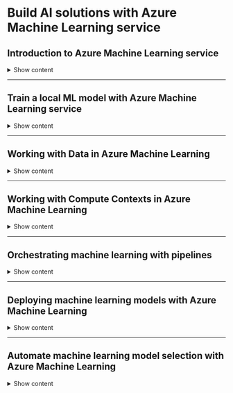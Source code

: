 # Build AI solutions with Azure Machine Learning service

## Introduction to Azure Machine Learning service

<details>
<summary> 
Show content
</summary>
<p>

### Learning Objectives

* Learn the difference between Azure Machine Learning Studio and Azure Machine Learning service
* See how Azure Machine Learning service fits into the data science process
* Learn the concepts related to an Azure Machine Learning service experiment
* Explore the Azure Machine Learning service pipeline
* Train a model using Azure Machine Learning service

### Azure Machine Learning Service within a data science process

Environment Set Up -> Data Preparation -> Experimentation -> Deployment

* **Environment setup**: First step is creating a **Workspace**, where you store your ML work. An **Experiment** is created within the workspace to store information about runs for your model. You can have multiple experiments in one workspace. You can interact with the environment with different IDEs such as PyCharm or Azure Notebooks.
* **Data Preparation**: explore, analyze and visualize the sources. You can use any tool. Azure provides the following SDK `Azureml.dataprep`.
* **Experimentation**: Iterative process of training and testing. With AMLS you can run the model in Azure containers. You need to create and configure a computer target object used to provision computer resources.
* **Deployment**: Create a Docker image that will get deployed to Azure Container Instances (you could also choose AKS, Azure IoT or FPGA).

### Create a machine learning experiment

![img](../assets/img/key-components-ml-workspace.png)

* **Workspace**: top-level resource in AMLS where you build and deploy your models. With a registered model and scoring scripts you can create an image for deployment. It stores experiment objects which save computer targets, track runs, logs, metrics and outputs.
* **Image**: it has three key components:
    1. A model and scoring script or application
    1. An environment file that declares the dependencies.
    1. A configuration file with the necessary resources to execute the model.
* **Datastore**: Abstraction over an Azure Storage account. Each workspace has a default one, but you could add Blob or File storage containers.
* **Pipeline**: Tool to create and manage workflows during a ds process. Each step can run unattended in different computer targets, which makes it easier to allocate resources.
* **Computer target**: Resource to run a training model or to host service deployment. It is attached to a workspace.
* **Deployed Web service**: You can choose between ACI, AKS or FPGA. With the model, script and image files you can create a Web service.
* **IoT module**: It is a Docker container and has the same needs as a Web Service. It enables to monitor a hosting device.

### Creating a pipeline

Some features or Azure ML pipelines are:
* Schedule tasks and executions,
* You can allocate different computer targets for different steps and coordinate multiple pipelines,
* You can reuse pipeline scripts and customize them,
* You can record and manage input, output, intermediate tasks and data.

### Knowledge Check

1. The Azure Machine Learning service SDK is which of the following?

* A visual machine learning development portal.
* A Python package containing functions to use the Azure ML service.
* A special type of Azure virtual machine.

    <details>
    <summary> 
    Answer
    </summary>
    <p>
    The modules provided by the Azure ML SDK provide the functions you need to work with the service in Python.
    </p>
    </details>

1. Which of the following is the underlying technology of the Azure Machine Learning service?

* Spark
* Hadoop
* Containerization including Docker and Kubernetes

    <details>
    <summary> 
    Answer
    </summary>
    <p>
    Containerization is a key technology used by the Azure ML service.
    </p>
    </details>

1. Which of the following is not a component of an Azure Machine Learning service workspace image?

* An R package
* An environment file that declares dependencies that are needed by the model, scoring script or application.
* A model scoring script

    <details>
    <summary> 
    Answer
    </summary>
    <p>
    R packages are not part of an Azure Machine Learning service workspace image.
    </p>
    </details>

1. Which of the following descriptions accurately describes Azure Machine Learning?

    * A Python library that you can use as an alternative to common machine learning frameworks like Scikit-Learn, PyTorch, and Tensorflow.
    * A cloud-based platform for operating machine learning solutions at scale.
    * An application for Microsoft Windows that enables you to create machine learning models by using a drag and drop interface.

    <details>
    <summary> 
    Answer
    </summary>
    <p>
    Cloud based Platform: Azure Machine Learning enables you to manage machine learning model data preparation, training, validation, and deployment. It supports existing frameworks such as Scikit-Learn, PyTorch, and Tensorflow; and provides a cross-platform platform for operationalizing machine learning in the cloud.
    </p>
    </details>

1. Which edition of Azure Machine Learning workspace should you provision if you only plan to use the graphical Designer tool to train machine learning models?

    * Basic
    * Enterprise

    <details>
    <summary> 
    Answer
    </summary>
    <p>
    The visual Designer tool is not available in Basic edition workspaces, so you must create an Enterprise workspace to use it.
    </p>
    </details>

1. You are using the Azure Machine Learning Python SDK to write code for an experiment. You must log metrics from each run of the experiment, and be able to retrieve them easily from each run. What should you do?

    * Add print statements to the experiment code to print the metrics.
    * Save the experiment data in the outputs folder.
    * Use the log* methods of the Run class to record named metrics.

    <details>
    <summary> 
    Answer
    </summary>
    <p>
    To record metrics in an experiment run, use the Run.log* methods.
    </p>
    </details>



</p>
</details>

---

## Train a local ML model with Azure Machine Learning service

<details>
<summary> 
Show content
</summary>
<p>

### Learning Objectives


* Use an Estimator to run a model training script as an Azure Machine Learning experiment.
* Create reusable, parameterized training scripts.
* Register models, including metadata such as performance metrics.

> As this is a rather practical module, you can refer to the labs notebooks or directly to Azure's docs.

### What is HyperDrive

HyperDrive is a built-in service that automatically launches multiple experiments in parallel each with different parameter configurations. Azure Machine Learning then automatically finds the configuration that results in the best performance measured by the metric you choose. The service will terminate poorly performing training runs to minimize compute resources usage.

### Azure Machine Learning estimators

In Azure Machine Learning, you can use a **Run Configuration** and a **Script Run Configuration** to run a script-based experiment that trains a machine learning model. However, these configurations may end up being really complex, so another abstraction layer is added: An **Estimator** encapsulates a run configuration and a script configuration in a single object.

We have some default Estimators for frameworks such as Scikit Learn, Pytorch and TF.

#### Writing a Script to Train a Model

After training a model, it should be saved in the **outputs** directory. For example witch SKlearn:

```python
from azureml.core import Run
import joblib

# Get the experiment run context
run = Run.get_context()

# Train and test...

# Save the trained model
os.makedirs('outputs', exist_ok=True)
joblib.dump(value=model, filename='outputs/model.pkl')

run.complete()
```

#### Using an Estimator

You can use a generic Estimator class to define a run configuration for a training script like this:

```python
from azureml.train.estimator import Estimator
from azureml.core import Experiment

# Create an estimator
estimator = Estimator(source_directory='experiment_folder',
                      entry_script='training_script.py',
                      compute_target='local',
                      conda_packages=['scikit-learn']
                      )

# Or use a framework specific estimator as
estimator = SKLearn(source_directory='experiment_folder',
                    entry_script='training_script.py'
                    compute_target='local'
                    )

# Create and run an experiment
experiment = Experiment(workspace = ws, name = 'training_experiment')
run = experiment.submit(config=estimator)
```

### Using script parameters

Used to increase the flexibility of script-based experiments.

These parameters are read as usual Python parameters in scripts. So for example, after setting the `Run`:

```python
# Set regularization hyperparameter
parser = argparse.ArgumentParser()
parser.add_argument('--reg_rate', type=float, dest='reg', default=0.01)
args = parser.parse_args()
reg = args.reg
```

To use parameters in **Estimators**, add the `script_params` value as a dict:

```python
# Create an estimator
estimator = SKLearn(source_directory='experiment_folder',
                    entry_script='training_script.py',
                    script_params = {'--reg_rate': 0.1},
                    compute_target='local'
                    )
```

### Registering models

After running an experiment that trains a model you can use a reference to the Run object to retrieve its outputs, including the trained model.

#### Retrieving Model Files

From the `run` object we can get all the files that it generated with `run.get_file_names()` and download the models as (recall how we said that usually those were stored under `outputs/`)

```python
run.download_file(name='outputs/model.pkl', output_file_path='model.pkl')
```

#### Registering a Model

With `Model.register()` we can save different versions of our models:

```python
from azureml.core import Model

model = Model.register(workspace=ws,
                       model_name='classification_model',
                       model_path='model.pkl', # local path
                       description='A classification model',
                       tags={'dept': 'sales'},
                       model_framework=Model.Framework.SCIKITLEARN,
                       model_framework_version='0.20.3')
```

Or the same by referencing the `run` object:

```python
run.register_model( model_name='classification_model',
                    model_path='outputs/model.pkl', # run outputs path
                    description='A classification model',
                    tags={'dept': 'sales'},
                    model_framework=Model.Framework.SCIKITLEARN,
                    model_framework_version='0.20.3')
```

We can then view all the models we saved by using:

```python
for model in Model.list(ws):
    # Get model name and auto-generated version
    print(model.name, 'version:', model.version)
```

### Knowledge Check

1. An Experiment contains which of the following?

   * A composition of a series of runs
   * A Docker image
   * The data used for model training


    <details>
    <summary> 
    Answer
    </summary>
    <p>
    A composition of a series of runs: Azure ML Studio provides a visual drag and drop machine learning development portal but that is a separate offering.
    </p>
    </details>


1. A run refers to which of the following?

   * Python code for a specific task such as training a model or tuning hyperparameters. Run does the job of logging metrics and uploading the results to Azure platform.
   * A set of containers managed by Kubertes to run your models.
   * A Spark cluster.



    <details>
    <summary> 
    Answer
    </summary>
    <p>
    Python code for a specific task such as training a model or tuning hyperparameters. Run does the job of logging metrics and uploading the results to Azure platform. 
    </p>
    </details>


1. A hyperparameter is which of the following?

   * A model parameter that cannot be learned by the model training process.
   * A model feature derived from the source data.
   * A parameter that automatically and frequently changes value during a single model training run.



    <details>
    <summary> 
    Answer
    </summary>
    <p>
    Hyperparameters control how the model training executes and must be set before model training.
    </p>
    </details>


1. Before you can train and run experiments in your code, you must do which of the following?

   * Create a virtual machine
   * Log out of the Azure portal
   * Write a model scoring script


    <details>
    <summary> 
    Answer
    </summary>
    <p>
    Your Python script needs to connect to the Azure ML workspace before you can train and run experiments.
    </p>
    </details>


1. Which of the following is a technique for determining hyperparameter values?

   * grid searching
   * Bayesian sampling
   * hyper searching



    <details>
    <summary> 
    Answer
    </summary>
    <p>
    Grid searching is often used by data scientists to find the best hyperparamter value.
    </p>
    </details>

1. You have written a script that uses the Scikit-Learn framework to train a model. Which framework-specific estimator should you use to run the script as an experiment?

    * PyTorch
    * Tensorflow
    * SKLearn


    <details>
    <summary> 
    Answer
    </summary>
    <p>
    To run a scikit-learn training script as an experiment, use the generic Estimator estimator or a SKLearn estimator.
    </p>
    </details>


1. You have run an experiment to train a model. You want the model to be stored in the workspace, and available to other experiments and published services. What should you do?

   * Register the model in the workspace.
   * Save the model as a file in a Compute Instance.
   * Save the experiment script as a notebook.

    <details>
    <summary> 
    Answer
    </summary>
    <p>
    To store a model in the workspace, register it.
    </p>
    </details>

</p>
</details>

---


## Working with Data in Azure Machine Learning

<details>
<summary> 
Show content
</summary>
<p>

### Learning objectives

* Create and use datastores
* Create and use datasets

### Introduction to datastores

Abstractions for cloud data sources. They hold the connection information and can be used to both read and write. The different sources could be (sample from [here](https://docs.microsoft.com/en-us/azure/machine-learning/concept-data#access-data-in-storage)):

* Azure Storage (blob and file containers)
* Azure Data Lake Storage
* Azure SQL Database
* Azure Databricks file system (DBFS)

#### Using datastores

Each workspace has two built-in datastores (blob container + Azure Storage File container) used as system storage by AMLS. You have a limited use on top of those.

The good part of using external datasources - which is the usual - is the ability to share data accross multiple experiments, regardless of the compute context in which those experiments are running.

You can use the AMLS SDK to store / retrieve data from the datastores.

#### Registering a datastore

To register a datastore, you could either use the UI in AMLS or the SDK:

```python
from azureml.core import Workspace, Datastore

ws = Workspace.from_config()

# Register a new datastore
blob_ds = Datastore.register_azure_blob_container(
    workspace=ws,
    datastore_name='blob_data',
    container_name='data_container',
    account_name='az_store_acct',
    account_key='123456abcde789…'
)
```

#### Managing datastores

Again, managing can be done via UI or SDK:

```python
# list
for ds_name in ws.datastores:
    print(ds_name)

# get
blob_store = Datastore.get(ws, datastore_name='blob_data')

# get default
default_store = ws.get_default_datastore()

# set default
ws.set_default_datastore('blob_data')
```

### Use datastores

You can interact directly with a datastore via the SDK and *pass data references* to scripts that need to access data.

> OBS: For blobs to work correctly as a datastore and be accessible in the code to upload / download, the storage account should be Standard / Hot, not Premium!

#### Working directly with a datastore

```python
blob_ds.upload(src_dir='/files',
               target_path='/data/files',
               overwrite=True, show_progress=True)

blob_ds.download(target_path='downloads',
                 prefix='/data',
                 show_progress=True)
```

#### Using data references

When you want to use a datastore in an experiment script, you must pass a data reference to the script. There are the following accesses:

* **Download**: Contents are downloaded to the compute context.
* **Upload**: The files generated by the experiment are uploaded to the datastore after the run completes.
* **Mount**: When experiments run on a remote compute (not local), you can mount the path.

To pass the reference to an experiment script, define the `script_params`:

```python
data_ref = blob_ds.path('data/files').as_download(path_on_compute='training_data')
estimator = SKLearn(source_directory='experiment_folder',
                    entry_script='training_script.py'
                    compute_target='local',
                    script_params = {'--data_folder': data_ref})
```

`script_params` can then be retrieved via `argparse`.

### Introduction to datasets

Datasets are versioned packaged data objects that can be easily consumed in experiments and pipelines. They are the recommended way to work with data.

Datasets can be based on files in a datastore or on URLs and other resources.

#### Types of dataset

* **Tabular**: useful when when we work, for example, with pandas.
* **File**: For unstructured data. Dataset will present a list of paths that can be read as thought from the file system. For example, for images in a CNN.

#### Creating and registering datasets

You can use the UI or the SDK to create datasets from files or paths (which can include wildcards `*` for regex).

##### Creating and registering tabular datasets

```python
from azureml.core import Dataset

blob_ds = ws.get_default_datastore()
csv_paths = [(blob_ds, 'data/files/current_data.csv'),
             (blob_ds, 'data/files/archive/*.csv')]
tab_ds = Dataset.Tabular.from_delimited_files(path=csv_paths)
tab_ds = tab_ds.register(workspace=ws, name='csv_table')
```

##### Creating and registering file datasets

```python
from azureml.core import Dataset

blob_ds = ws.get_default_datastore()
file_ds = Dataset.File.from_files(path=(blob_ds, 'data/files/images/*.jpg'))
file_ds = file_ds.register(workspace=ws, name='img_files')
```

#### Retrieving a registered dataset

You can retrieve datasets by the `datasets` attribute of a `Workspace` or by calling `get_by_name` or `get_by_id` of the `Dataset` class:

```python
import azureml.core
from azureml.core import Workspace, Dataset

# Load the workspace from the saved config file
ws = Workspace.from_config()

# Get a dataset from the workspace datasets collection
ds1 = ws.datasets['csv_table']

# Get a dataset by name from the datasets class
ds2 = Dataset.get_by_name(ws, 'img_files')
```

#### Dataset versioning

Useful to reproduce experiments with data in the same state. Use the `create_new_version` property when registering a dataset:

```python
img_paths = [(blob_ds, 'data/files/images/*.jpg'),
             (blob_ds, 'data/files/images/*.png')]
file_ds = Dataset.File.from_files(path=img_paths)
file_ds = file_ds.register(workspace=ws, name='img_files', create_new_version=True)
```

To retrieve a specific version:

```python
img_ds = Dataset.get_by_name(workspace=ws, name='img_files', version=2)
```

### Use datasets

You can read data directly from a dataset, or you can pass a dataset as a named input to a script configuration or estimator.

#### Working with a dataset directly

If you have a reference to a dataset, you can access its contents directly.

```python
df = tab_ds.to_pandas_dataframe()
```

When working with a file dataset, use `to_path()`:

```python
for file_path in file_ds.to_path():
    print(file_path)
```

#### Passing a dataset to an experiment script

When you need to access a dataset in an experiment script, you can pass the dataset as an input to a **ScriptRunConfig** or an **Estimator**:

```python
estimator = SKLearn( source_directory='experiment_folder',
                     entry_script='training_script.py',
                     compute_target='local',
                     inputs=[tab_ds.as_named_input('csv_data')],
                     pip_packages=['azureml-dataprep[pandas]')
```

Since the script will need to work with a **Dataset** object, you must include either the full **azureml-sdk** package or the **azureml-dataprep** package with the **pandas** extra library in the script's compute environment.

Then, in the experiment

```python
run = Run.get_context()
data = run.input_datasets['csv_data'].to_pandas_dataframe()
```

Finally, when passing a file dataset, you must specify the access mode:

```python
estimator = Estimator( source_directory='experiment_folder',
                     entry_script='training_script.py'
                     compute_target='local',
                     inputs=[img_ds.as_named_input('img_data').as_download(path_on_compute='data')],
                     pip_packages=['azureml-dataprep[pandas]')
```

### Knowledge Check

1. You've uploaded some data files to a folder in a blob container, and registered the blob container as a datastore in your Azure Machine Learning workspace. You want to run a script as an experiment that loads the data files and trains a model. What should you do?

   * Save the experiment script in the same blob folder as the data files.
   * Create a data reference for the datastore location and pass it to the script as a parameter.
   * Create global variables for the Azure Storage account name and key in the experiment script.

    <details>
    <summary> 
    Answer
    </summary>
    <p>
    To access a path in a datastore in an experiment script, you must create a data reference and pass it to the script as a parameter. The script can then read data from the data reference parameter just like a local file path.
    </p>
    </details>

1. You've registered a dataset in your workspace. You want to use the dataset in an experiment script that is run using an estimator. What should you do?

   * Pass the dataset as a named input to the estimator.
   * Create a data reference for the datastore location where the dataset data is stored, and pass it to the script as a parameter.
   * Use the dataset to save the data as a CSV file in the experiment script folder before running the experiment.

    <details>
    <summary> 
    Answer
    </summary>
    <p>
    To access a dataset in an experiment script, pass the dataset as a named input to the estimator. 
    </p>
    </details>

</p>
</details>

---


## Working with Compute Contexts in Azure Machine Learning

<details>
<summary> 
Show content
</summary>
<p>

### Learning objectives

* Create and use environments.
* Create and use compute targets.

### Introduction to environments

Python code runs in the context of a virtual environment that defines the version of the Python runtime to be used as well as the installed packages available to the code.

#### Environments in Azure Machine Learning

In general, AML handles environment creationm, package installation and environment registration for you - usually through the creation of Docker containers. You'd just need to specify the packages you want. You could also manage the environments if needed.

Environments are encapsulated by the **Environment** class; which you can use to create environments and specify runtime configuration for an experiment.

#### Creating environments

* **Creating an environment from a specification file**: based on conda or pip. For example, a file named **conda.yml**
  
    ```
    name: py_env
        dependencies:
        - numpy
        - pandas
        - scikit-learn
        - pip:
            - azureml-defaults
   ```

   Then, create the environment with the SDK

   ```python
    from azureml.core import Environment

    env = Environment.from_conda_specification(name='training_environment',
                                            file_path='./conda.yml')
   ```

* **Creating an environment from an existing Conda environment**: If you have already a defined Conda environment on the workstation you can reuse it in AML

    ```python
    from azureml.core import Environment

    env = Environment.from_existing_conda_environment(name='training_environment',
                                                    conda_environment_name='py_env')
    ```

* **Creating an environment by specifying packages**: using a **CondaDependencies** object:
  
    ```python
    from azureml.core import Environment
    from azureml.core.conda_dependencies import CondaDependencies

    env = Environment('training_environment')
    deps = CondaDependencies.create(conda_packages=['scikit-learn','pandas','numpy'],
                                    pip_packages=['azureml-defaults'])
    env.python.conda_dependencies = deps
    ```

#### Registering and reusing environments

After you've created an environment, you can register it in your workspace and reuse it for future experiments that have the same Python dependencies.

Register it via `env.register(workspace=ws)` and get the registered environments in a workspace using `Environment.list(workspace=ws)`.

#### Retrieving and using an environment

You can retrieve an environment and assign it to an **Estimator** or a **ScriptRunConfig**:

```python
from azureml.core import Environment, Estimator

training_env = Environment.get(workspace=ws, name='training_environment')
estimator = Estimator(source_directory='experiment_folder'
                      entry_script='training_script.py',
                      compute_target='local',
                      environment_definition=training_env)
```

> OBS: When an experiment based on the estimator is run, Azure Machine Learning will look for an existing environment that matches the definition, and if none is found a new environment will be created based on the registered environment specification.

### Introduction to compute targets

Compute Targets are physical or virtual computers on which experiments are run. You can assign experiments to specific compute targets. This means that one can test on cheaper ones and run individual processes on GPUs, if needed.

You pay-by-use as compute targets

* Start on-demand and stop automatically when no longer required.
* Scale automatically based on workload processing needs (for model training)

#### Types of compute

* **Local compute**: Great for test and development. The experiment will run where the code is initiated, e.g., you own computer or a VM with jupyter on top.
* **Training Clusters**: multi-node clusters of VMs that automatically scale up or down to meet demand for training workloads. Useful when working with large data or when needing parallel processing.
* **Inference clusters**: To deploy trained models as production services. They use containerization to enable rapid initialization of compute for on-demand inferencing.
* **Attached compute**: You can attach another Azure-based compute environment to AML, as another VM or a Databricks cluster. They can be used for certain types of workload.

More info [here](https://docs.microsoft.com/en-us/azure/machine-learning/concept-compute-target).

### Create compute targets

Can be done via UI or SDK. UI is the most common.

#### Creating a managed compute target with the SDK

They are managed by AML, e.g., a training cluster.

```python
from azureml.core import Workspace
from azureml.core.compute import ComputeTarget, AmlCompute

# Load the workspace from the saved config file
ws = Workspace.from_config()

# Specify a name for the compute (unique within the workspace)
compute_name = 'aml-cluster'

# Define compute configuration
compute_config = AmlCompute.provisioning_configuration(vm_size='STANDARD_DS12_V2',
                                                       min_nodes=0, max_nodes=4,
                                                       vm_priority='dedicated')

# Create the compute
aml_cluster = ComputeTarget.create(ws, compute_name, compute_config)
aml_cluster.wait_for_completion(show_output=True)
```

> Priority can be **dedicated** to use for this cluster or **low priority**, for less cost but the possibility to be preemted.

#### Attaching an unmanaged compute target with the SDK

Unmanaged instances are defined and managed outside of the AML, e.g., a VM or a Databricks.

```python
from azureml.core import Workspace
from azureml.core.compute import ComputeTarget, DatabricksCompute

# Load the workspace from the saved config file
ws = Workspace.from_config()

# Specify a name for the compute (unique within the workspace)
compute_name = 'db_cluster'

# Define configuration for existing Azure Databricks cluster
db_workspace_name = 'db_workspace'
db_resource_group = 'db_resource_group'
db_access_token = '1234-abc-5678-defg-90...'
db_config = DatabricksCompute.attach_configuration(resource_group=db_resource_group,
                                                   workspace_name=db_workspace_name,
                                                   access_token=db_access_token)

# Create the compute
databricks_compute = ComputeTarget.attach(ws, compute_name, db_config)
databricks_compute.wait_for_completion(True)
```

#### Checking for an existing compute target

You can check if a compute targets exists to only create it otherwise:

```python
from azureml.core.compute import ComputeTarget, AmlCompute
from azureml.core.compute_target import ComputeTargetException

compute_name = "aml-cluster"

# Check if the compute target exists
try:
    aml_cluster = ComputeTarget(workspace=ws, name=compute_name)
    print('Found existing cluster.')
except ComputeTargetException:
    # If not, create it
    compute_config = AmlCompute.provisioning_configuration(vm_size='STANDARD_DS12_V2',
                                                           max_nodes=4)
    aml_cluster = ComputeTarget.create(ws, compute_name, compute_config)

aml_cluster.wait_for_completion(show_output=True)
```

More info [here](https://docs.microsoft.com/en-us/azure/machine-learning/how-to-set-up-training-targets).

### Use compute targets

You can use them to run specific workloads:

```python
from azureml.core import Environment, Estimator

compute_name = 'aml-cluster'

training_env = Environment.get(workspace=ws, name='training_environment')

estimator = Estimator(source_directory='experiment_folder',
                      entry_script='training_script.py',
                      environment_definition=training_env,
                      compute_target=compute_name)
```

> OBS: When an experiment for the estimator is submitted, the run will be queued while the compute target is started and the specified environment deployed to it, and then the run will be processed on the compute environment.

Instead of working by name, you could also pass a **ComputeTarget** object:

```python
from azureml.core import Environment, Estimator
from azureml.core.compute import ComputeTarget

compute_name = 'aml-cluster'
training_cluster = ComputeTarget(workspace=ws, name=compute_name)

training_env = Environment.get(workspace=ws, name='training_environment')

estimator = Estimator(source_directory='experiment_folder',
                      entry_script='training_script.py',
                      environment_definition=training_env,
                      compute_target=training_cluster)
```

### Knowledge Check

1. You're using the Azure Machine Learning Python SDK to run experiments. You need to create an environment from a Conda configuration (.yml) file. Which method of the Environment class should you use?

   * create
   * create_from_conda_specification
   * create_from_existing_conda_environment

    <details>
    <summary> 
    Answer
    </summary>
    <p>
     Use the create_from_conda_specification method to create an environment from a configuration file. The create method requires you to explicitly specify conda and pip packages, and the create_from_existing_conda_environment requires an existing environment on the computer.
    </p>
    </details>

1. You must create a compute target for training experiments that require a graphical processing unit (GPU). You want to be able to scale the compute so that multiple nodes are started automatically as required. Which kind of compute target should you create?

   * Compute Instance
   * Training Cluster
   * Inference Cluster

    <details>
    <summary> 
    Answer
    </summary>
    <p>
    Use a training cluster to create multiple nodes of GPU-enabled VMs that are started automatically as needed.
    </p>
    </details>

</p>
</details>

---


## Orchestrating machine learning with pipelines

<details>
<summary> 
Show content
</summary>
<p>

### Learning objectives

* Create an Azure Machine Learning pipeline.
* Publish an Azure Machine Learning pipeline.
* Schedule an Azure Machine Learning pipeline.

### Introduction to pipelines

A pipeline is a workflow of machine learning tasks in which each task is implemented as a step. Steps can be sequential or parallel and you can choose a specific compute target for them to run on.

A pipeline can be executed as a process by running the pipeline as an experiment.

They can be triggered via an scheduler or through a REST endpoint.

#### Pipeline steps

There are different types of steps:
* **PythonScriptStep**: runs a specific python script.
* **EstimatorStep**: runs an estimator.
* **DataTransferStep**: Uses Azure Data Factory to copy data between data stores.
* **DatabricksStep**: runs a notebook, script or compiled JAR on dbks.
* **AdlaStep**: runs a U-SQL job in Azure Data Lake Analytics.

You can find the full list [here](https://docs.microsoft.com/en-us/python/api/azureml-pipeline-steps/azureml.pipeline.steps?view=azure-ml-py).

#### Defining steps in a pipeline

First, you define the steps and then assemble the pipeline based on those:

```python
from azureml.pipeline.steps import PythonScriptStep, EstimatorStep

# Step to run a Python script
step1 = PythonScriptStep(name = 'prepare data',
                         source_directory = 'scripts',
                         script_name = 'data_prep.py',
                         compute_target = 'aml-cluster',
                         runconfig = run_config)

# Step to run an estimator
step2 = EstimatorStep(name = 'train model',
                      estimator = sk_estimator,
                      compute_target = 'aml-cluster')

from azureml.pipeline.core import Pipeline
from azureml.core import Experiment

# Construct the pipeline
train_pipeline = Pipeline(workspace = ws, steps = [step1,step2])

# Create an experiment and run the pipeline
experiment = Experiment(workspace = ws, name = 'training-pipeline')
pipeline_run = experiment.submit(train_pipeline)
```

### Pass data between pipeline steps

It is not unusual to have steps depending on previous steps' results.

#### The PipelineData object

The **PipelineData** object is a special kind of **DataReference** that:

* References a location in a datastore.
* Creates a data dependency between pipeline steps.

It is an intermediary store between two subsequent steps: `step1 -> PipelineData -> step2`.

#### PipelineData step inputs and outputs

To use a **PipelineData** object you must:
1. Define a named **PipelineData** object that references a location in a datastore.
2. Configure the input / output of the steps that use it.
3. Pass the **PipelineData** object as a script parameter in steps that run scripts (and add the `argparse` in those scripts, as we do with usual data refs).

```python
from azureml.pipeline.core import PipelineData
from azureml.pipeline.steps import PythonScriptStep, EstimatorStep

# Get a dataset for the initial data
raw_ds = Dataset.get_by_name(ws, 'raw_dataset')

# Define a PipelineData object to pass data between steps
data_store = ws.get_default_datastore()
prepped_data = PipelineData('prepped',  datastore=data_store)

# Step to run a Python script
step1 = PythonScriptStep(name = 'prepare data',
                         source_directory = 'scripts',
                         script_name = 'data_prep.py',
                         compute_target = 'aml-cluster',
                         runconfig = run_config,
                         # Specify dataset as initial input
                         inputs=[raw_ds.as_named_input('raw_data')],
                         # Specify PipelineData as output
                         outputs=[prepped_data],
                         # Also pass as data reference to script
                         arguments = ['--folder', prepped_data])

# Step to run an estimator
step2 = EstimatorStep(name = 'train model',
                      estimator = sk_estimator,
                      compute_target = 'aml-cluster',
                      # Specify PipelineData as input
                      inputs=[prepped_data],
                      # Pass as data reference to estimator script
                      estimator_entry_script_arguments=['--folder', prepped_data])
```

### Reuse pipeline steps

AML includes some caching and reuse feature to reduce the time to run some steps.

#### Managing step output reuse

By default, the step output from a previous pipeline run is reused without rerunning the step. This is useful if the scripts, sources and directories have no change at all, otherwise this may lead to stale results.

To control reuse for an individual step, you can use `allow_reuse` parameter:

```python
step1 = PythonScriptStep(name = 'prepare data',
                         ...
                         # Disable step reuse
                         allow_reuse = False)
```

#### Forcing all steps to run

You can force all steps to run regardless of individual reuse by setting the `regenerate_outputs` param at submision time:

```python
pipeline_run = experiment.submit(train_pipeline, regenerate_outputs=True)
```

### Publish pipelines

After you have created a pipeline, you can publish it to create a REST endpoint through which the pipeline can be run on demand.

```python
published_pipeline = pipeline.publish(name='training_pipeline',
                                      description='Model training pipeline',
                                      version='1.0')
```

You can also publish the pipeline on a successful run:

```python
# Get the most recent run of the pipeline
pipeline_experiment = ws.experiments.get('training-pipeline')
run = list(pipeline_experiment.get_runs())[0]

# Publish the pipeline from the run
published_pipeline = run.publish_pipeline(name='training_pipeline',
                                          description='Model training pipeline',
                                          version='1.0')
```

To get the endpoint

```python
rest_endpoint = published_pipeline.endpoint
print(rest_endpoint)
```

#### Using a published pipeline

To use the endpoint, you need to get the token from a service principal with permission to run the pipeline.

```python
import requests

response = requests.post(rest_endpoint,
                         headers=auth_header,
                         json={"ExperimentName": "run_training_pipeline"})
run_id = response.json()["Id"]
print(run_id)
```

### Use pipeline parameters

To define parameters for a pipeline, create a **PipelineParameter** object for each parameter, and specify each parameter in at least one step.

```python
from azureml.pipeline.core.graph import PipelineParameter

reg_param = PipelineParameter(name='reg_rate', default_value=0.01)

...

step2 = EstimatorStep(name = 'train model',
                      estimator = sk_estimator,
                      compute_target = 'aml-cluster',
                      inputs=[prepped],
                      estimator_entry_script_arguments=['--folder', prepped,
                                                        '--reg', reg_param])
```

> OBS: You must define parameters for a pipeline before publishing it.

#### Running a pipeline with a parameter

After publishing a pipeline with a parameter, you can specify it in the JSON payload in the REST call:

```python
response = requests.post(rest_endpoint,
                         headers=auth_header,
                         json={"ExperimentName": "run_training_pipeline",
                               "ParameterAssignments": {"reg_rate": 0.1}})
```

### Schedule pipelines

#### Scheduling a pipeline for periodic intervals

To schedule a pipeline to run at periodic intervals, you must define a **ScheduleRecurrance** that determines the run frequency, and use it to create a **Schedule**.

```python
from azureml.pipeline.core import ScheduleRecurrence, Schedule

daily = ScheduleRecurrence(frequency='Day', interval=1)
pipeline_schedule = Schedule.create(ws, name='Daily Training',
                                        description='trains model every day',
                                        pipeline_id=published_pipeline.id,
                                        experiment_name='Training_Pipeline',
                                        # daily schedule
                                        recurrence=daily)
```

#### Triggering a pipeline run on data changes

You can also monitor a specified path on a datastore. This will become a trigger for a new run.

```python
from azureml.core import Datastore
from azureml.pipeline.core import Schedule

training_datastore = Datastore(workspace=ws, name='blob_data')
pipeline_schedule = Schedule.create(ws, name='Reactive Training',
                                    description='trains model on data change',
                                    pipeline_id=published_pipeline_id,
                                    experiment_name='Training_Pipeline',
                                    datastore=training_datastore,
                                    path_on_datastore='data/training')
```

### Knowledge Check

1. You're creating a pipeline that includes two steps. Step 1 preprocesses some data, and step 2 uses the preprocessed data to train a model. What type of object should you use to pass data from step 1 to step 2 and create a dependency between these steps?

   * Datastore
   * PipelineData
   * Data Reference

    <details>
    <summary> 
    Answer
    </summary>
    <p>
    To pass data between steps in a pipeline, use a PipelineData object.
    </p>
    </details>

2. You've published a pipeline that you want to run every week. You plan to use the Schedule.create method to create the schedule. What kind of object must you create first to configure how frequently the pipeline runs?

   * Datastore
   * PipelineParameter
   * ScheduleRecurrance

    <details>
    <summary> 
    Answer
    </summary>
    <p>
    You need a ScheduleRecurrance object to create a schedule that runs at a regular interval.
    </p>
    </details>

</p>
</details>

---

## Deploying machine learning models with Azure Machine Learning

<details>
<summary> 
Show content
</summary>
<p>

### Learning objectives

* Deploy a model as a real-time inferencing service.
* Consume a real-time inferencing service.
* Troubleshoot service deployment

### Deploying a model as a real-time service

You can deploy a model as a real-time web service to several kinds of compute target:
* Local compute
* Azure ML compute instance
* Azure Container Instance (ACI)
* AKS
* Azure Function
* IoT module

AML uses containers for model packaging and deployment.

#### 1. Register a trained model

After a successful training, you first need to register the model.

To register from a local file:

```python
from azureml.core import Model

classification_model = Model.register(workspace=ws,
                       model_name='classification_model',
                       model_path='model.pkl', # local path
                       description='A classification model')
```

Or to reference to the **Run** used to train the model:

```python
run.register_model( model_name='classification_model',
                    model_path='outputs/model.pkl', # run outputs path
                    description='A classification model')
```

#### 2. Define an Inference Configuration

The model will be deployed as a service that consist of:

* A script to load the model and return predictions for submitted data.
* An environment in which the script will be run.

##### Creating an Entry Script (or scoring script)

It is a py file that must contain

* `init()`: Called when the service is initialized.
* `run(raw_data)`: Called when new data is submitted to the service.

```python
import json
import joblib
import numpy as np
from azureml.core.model import Model

# Called when the service is loaded
def init():
    global model
    # Get the path to the registered model file and load it
    model_path = Model.get_model_path('classification_model')
    model = joblib.load(model_path)

# Called when a request is received
def run(raw_data):
    # Get the input data as a numpy array
    data = np.array(json.loads(raw_data)['data'])
    # Get a prediction from the model
    predictions = model.predict(data)
    # Return the predictions as any JSON serializable format
    return predictions.tolist()
```

##### Creating an Environment

You can use **CondaDependencies**

```python
from azureml.core.conda_dependencies import CondaDependencies

# Add the dependencies for your model
myenv = CondaDependencies()
myenv.add_conda_package("scikit-learn")

# Save the environment config as a .yml file
env_file = 'service_files/env.yml'
with open(env_file,"w") as f:
    f.write(myenv.serialize_to_string())
print("Saved dependency info in", env_file)
```

##### Combining the Script and Environment in an InferenceConfig

```python
from azureml.core.model import InferenceConfig

classifier_inference_config = InferenceConfig(runtime= "python",
                                              source_directory = 'service_files',
                                              entry_script="score.py",
                                              conda_file="env.yml")
```

#### 3. Define a Deployment Configuration

Now, select the compute target to deploy to.

> OBS: if deploying to AKS, create the cluster and a compute target for it before deploying.

```python
from azureml.core.compute import ComputeTarget, AksCompute

cluster_name = 'aks-cluster'
compute_config = AksCompute.provisioning_configuration(location='eastus')
production_cluster = ComputeTarget.create(ws, cluster_name, compute_config)
production_cluster.wait_for_completion(show_output=True)
```

With the compute target created, define the deployment config

```python
from azureml.core.webservice import AksWebservice

classifier_deploy_config = AksWebservice.deploy_configuration(cpu_cores = 1,
                                                              memory_gb = 1)
```

The code to configure an ACI deployment is similar, except that you do not need to explicitly create an ACI compute target, and you must use the deploy_configuration class from the **azureml.core.webservice.AciWebservice** namespace. Similarly, you can use the **azureml.core.webservice.LocalWebservice** namespace to configure a local Docker-based service.

#### 4. Deploy the Model

```python
from azureml.core.model import Model

model = ws.models['classification_model']
service = Model.deploy(workspace=ws,
                       name = 'classifier-service',
                       models = [model],
                       inference_config = classifier_inference_config,
                       deployment_config = classifier_deploy_config,
                       deployment_target = production_cluster)
service.wait_for_deployment(show_output = True)
```

For ACI or local services, you can omit the deployment_target parameter (or set it to None).

### Consuming a real-time inferencing service

#### Using the Azure Machine Learning SDK

For testing, you can use the AML SDK

```python
import json

# An array of new data cases
x_new = [[0.1,2.3,4.1,2.0],
         [0.2,1.8,3.9,2.1]]

# Convert the array to a serializable list in a JSON document
json_data = json.dumps({"data": x_new})

# Call the web service, passing the input data
response = service.run(input_data = json_data)

# Get the predictions
predictions = json.loads(response)

# Print the predicted class for each case.
for i in range(len(x_new)):
    print (x_new[i]), predictions[i] )
```

#### Using a REST Endpoint

You can retrieve the service endpoint via the UI or the SDK:

```python
endpoint = service.scoring_uri
print(endpoint)
```

```python
import requests
import json

# An array of new data cases
x_new = [[0.1,2.3,4.1,2.0],
         [0.2,1.8,3.9,2.1]]

# Convert the array to a serializable list in a JSON document
json_data = json.dumps({"data": x_new})

# Set the content type in the request headers
request_headers = { 'Content-Type':'application/json' }

# Call the service
response = requests.post(url = endpoint,
                         data = json_data,
                         headers = request_headers)

# Get the predictions from the JSON response
predictions = json.loads(response.json())

# Print the predicted class for each case.
for i in range(len(x_new)):
    print (x_new[i]), predictions[i] )
```

#### Authentication

There are two kinds of auth

* **Key**: Requests are authenticated by specifying the key associated with the service.
* **Token**: Requests are authenticated by providing a JSON Web Token (JWT).

> OBS: By default, authentication is disabled for ACI services, and set to key-based authentication for AKS services (for which primary and secondary keys are automatically generated). You can optionally configure an AKS service to use token-based authentication (which is not supported for ACI services).

You can retrieve the keys for a **WebService** as

```python
primary_key, secondary_key = service.get_keys()
```

To use a token, the application needs to use a service-principal auth to verity the identity through AAD and call the **get_token** method to create a time-limited token.

```python
import requests
import json

# An array of new data cases
x_new = [[0.1,2.3,4.1,2.0],
         [0.2,1.8,3.9,2.1]]

# Convert the array to a serializable list in a JSON document
json_data = json.dumps({"data": x_new})

# Set the content type in the request headers
request_headers = { "Content-Type":"application/json",
                    "Authorization":"Bearer " + key_or_token }

# Call the service
response = requests.post(url = endpoint,
                         data = json_data,
                         headers = request_headers)

# Get the predictions from the JSON response
predictions = json.loads(response.json())

# Print the predicted class for each case.
for i in range(len(x_new)):
    print (x_new[i]), predictions[i] )
```

### Troubleshooting service deployment

#### Check the Service State

```python
from azureml.core.webservice import AksWebservice

# Get the deployed service
service = AciWebservice(name='classifier-service', workspace=ws)

# Check its state
print(service.state)
```

> OBS: To view the state of a service, you must use the compute-specific service type (for example AksWebservice) and not a generic WebService object.

#### Review Service Logs

```python
print(service.get_logs())
```

#### Deploy to a Local Container

A quick check on runtime errors can be done by deploying to a local container.

```python
from azureml.core.webservice import LocalWebservice

deployment_config = LocalWebservice.deploy_configuration(port=8890)
service = Model.deploy(ws, 'test-svc', [model], inference_config, deployment_config)
```

You can then test the locally deployed service using the SDK `service.run(input_data = json_data)` and troubleshoot runtime issues by making changes to the scoring file and reloading the service without redeploying (this can ONLY be done with a local service)

```python
service.reload()
print(service.run(input_data = json_data))
```

### Check your knowledge

1. You've trained a model using the Python SDK for Azure Machine Learning. You want to deploy the model as a containerized real-time service with high scalability and security. What kind of compute should you create to host the service?

    * An Azure Kubernetes Services (AKS) inferencing cluster.
    * A compute instance with GPUs.
    * A training cluster with multiple nodes.

    <details>
    <summary> 
    Answer
    </summary>
    <p>
    You should use an AKS cluster to deploy a model as a scalable, secure, containerized service.
    </p>
    </details>

2. You're deploying a model as a real-time inferencing service. What functions must the entry script for the service include?

    * main() and score()
    * base() and train()
    * init() and run()

    <details>
    <summary> 
    Answer
    </summary>
    <p>
    You must implement init and run functions in the entry (scoring) script.
    </p>
    </details>

</p>
</details>

---

## Automate machine learning model selection with Azure Machine Learning

<details>
<summary> 
Show content
</summary>
<p>

### Learning objectives
